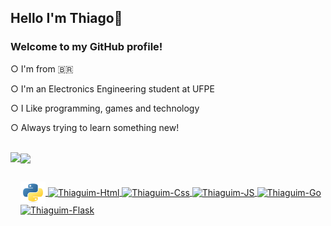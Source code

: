 ## Hello I'm Thiago👋
### Welcome to my GitHub profile!

○ I'm from 🇧🇷

○ I'm an Electronics Engineering student at UFPE

○ I Like programming, games and technology

○ Always trying to learn something new!
<p>
<div style="display: inline_block"><br>
  <a href="https://github.com/Thigo87" a>
  <img align='left' height="180em" src="https://github-readme-stats.vercel.app/api?username=thigo87&show_icons=true&theme=dark&include_all_commits=true&count_private=true"/>
  <img align='center' height="180em" src="https://github-readme-stats.vercel.app/api/top-langs/?username=thigo87&size_weight=2&count_weight=2&theme=dark"/>
</div>
</p>

##


###
 

<div style="display: inline_block">
  <img align='center' alt="Thiaguim-Python" height="35" width="40" src="https://raw.githubusercontent.com/devicons/devicon/master/icons/python/python-original.svg">
  <img align='center' alt="Thiaguim-Html" height="35" width="40" src="https://cdn.jsdelivr.net/gh/devicons/devicon/icons/html5/html5-original.svg" />
  <img align='center' alt="Thiaguim-Css" height="35" width="40" src="https://cdn.jsdelivr.net/gh/devicons/devicon/icons/css3/css3-original.svg" />
  <img align='center' alt="Thiaguim-JS" height="35" width="40" src="https://cdn.jsdelivr.net/gh/devicons/devicon/icons/javascript/javascript-original.svg" />
  <img align='center' alt="Thiaguim-Go" height="35" width="40" src="https://cdn.jsdelivr.net/gh/devicons/devicon@latest/icons/go/go-original-wordmark.svg" />
  <img align='center' alt="Thiaguim-Flask" height="35" width="40" src="https://cdn.jsdelivr.net/gh/devicons/devicon@latest/icons/flask/flask-original-wordmark.svg" />
          
          
          
  
</div>
  
 ##
  
  
